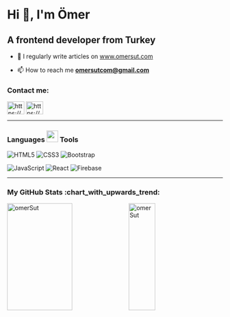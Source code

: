 # Hi 👋, I'm Ömer
## A frontend developer from Turkey

- 📝 I regularly write articles on www.omersut.com

- 📫 How to reach me **omersutcom@gmail.com**


<h3 align="left">Contact me:</h3>
<p align="left">
<a href="https://www.linkedin.com/in/omersut/" target="blank"><img align="center" src="https://raw.githubusercontent.com/rahuldkjain/github-profile-readme-generator/master/src/images/icons/Social/linked-in-alt.svg" alt="https://www.linkedin.com/in/omersut/" height="30" width="40" /></a>
<a href="https://www.instagram.com/developerjr/" target="blank"><img align="center" src="https://raw.githubusercontent.com/rahuldkjain/github-profile-readme-generator/master/src/images/icons/Social/instagram.svg" alt="https://www.instagram.com/developerjr/" height="30" width="40" /></a>
</p>
  
  ---

<h3 align="left">Languages <img src = "https://media2.giphy.com/media/QssGEmpkyEOhBCb7e1/giphy.gif?cid=ecf05e47a0n3gi1bfqntqmob8g9aid1oyj2wr3ds3mg700bl&rid=giphy.gif" width = 27px/> Tools  </h3>
  
![HTML5](https://img.shields.io/badge/html5-%23E34F26.svg?style=for-the-badge&logo=html5&logoColor=white)
![CSS3](https://img.shields.io/badge/css3-%231572B6.svg?style=for-the-badge&logo=css3&logoColor=white)
![Bootstrap](https://img.shields.io/badge/bootstrap-%23563D7C.svg?style=for-the-badge&logo=bootstrap&logoColor=white)

![JavaScript](https://img.shields.io/badge/javascript-%23323330.svg?style=for-the-badge&logo=javascript&logoColor=%23F7DF1E)
![React](https://img.shields.io/badge/react-%2320232a.svg?style=for-the-badge&logo=react&logoColor=%2361DAFB)
![Firebase](https://img.shields.io/badge/firebase-%23039BE5.svg?style=for-the-badge&logo=firebase)
  
  
  
  


---

<h3>My GitHub Stats :chart_with_upwards_trend:</h3>
<div class="row">
<p><img align="left" src="https://github-readme-stats.vercel.app/api/top-langs?username=omersut&show_icons=true&theme=radical&locale=en&layout=compact" alt="omerSut" width="55%" height="250px"   </p>
<p>&nbsp;<img align="center" src="https://github-readme-stats.vercel.app/api?username=omersut&show_icons=true&theme=dark&locale=en" alt="omerSut" width="35%" height="250px" /></p>

</div>




